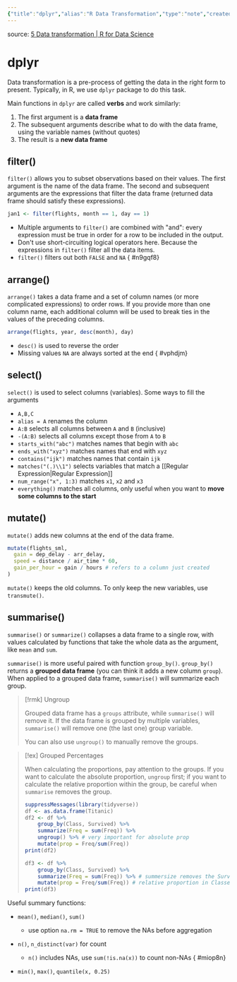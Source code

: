 ```yaml
---
{"title":"dplyr","alias":"R Data Transformation","type":"note","created":"2022-09-20T16:27:00","modified":"2022-12-11T21:34:56","dg-publish":true,"sup":["r-package","edav"],"state":"done","permalink":"/dplyr/","dgPassFrontmatter":true,"updated":"2022-12-11T21:34:56"}
---
```


source: [5 Data transformation | R for Data Science](https://r4ds.had.co.nz/transform.html)

# dplyr

Data transformation is a pre-process of getting the data in the right form to present. Typically, in R, we use `dplyr` package to do this task.

Main functions in `dplyr` are called **verbs** and work similarly:

1. The first argument is a **data frame**
2. The subsequent arguments describe what to do with the data frame, using the variable names (without quotes)
3. The result is a **new data frame**

## filter()

`filter()` allows you to subset observations based on their values.
The first argument is the name of the data frame.
The second and subsequent arguments are the expressions that filter the data frame (returned data frame should satisfy these expressions).

```r
jan1 <- filter(flights, month == 1, day == 1)
```

- <span class="alt-check alt-check-rmk">Multiple arguments to `filter()` are combined with "and": every expression must be true in order for a row to be included in the output.</span>
- <span class="alt-check alt-check-rmk">Don't use short-circuiting logical operators here. Because the expressions in `filter()` filter all the data items.</span>
- <span class="alt-check alt-check-rmk">`filter()` filters out both `FALSE` and `NA`</span>
{ #n9gqf8}


## arrange()

`arrange()` takes a data frame and a set of column names (or more complicated expressions) to order rows. If you provide more than one column name, each additional column will be used to break ties in the values of the preceding columns.

```r
arrange(flights, year, desc(month), day)
```

- `desc()` is used to reverse the order
- Missing values `NA` are always sorted at the end
{ #vphdjm}


## select()

`select()` is used to select columns (variables). Some ways to fill the arguments

- `A,B,C`
- `alias = A` renames the column
- `A:B` selects all columns between `A` and `B` (inclusive)
- `-(A:B)` selects all columns except those from `A` to `B`
- `starts_with("abc")` matches names that begin with `abc`
- `ends_with("xyz")` matches names that end with `xyz`
- `contains("ijk")` matches names that contain `ijk`
- `matches("(.)\\1")` selects variables that match a [[Regular Expression\|Regular Expression]]
- `num_range("x", 1:3)` matches `x1`, `x2` and `x3`
- `everything()` matches all columns, only useful when you want to **move some columns to the start**

## mutate()

`mutate()` adds new columns at the end of the data frame.

```r
mutate(flights_sml,
  gain = dep_delay - arr_delay,
  speed = distance / air_time * 60,
  gain_per_hour = gain / hours # refers to a column just created
)
```

`mutate()` keeps the old columns. To only keep the new variables, use `transmute()`.

## summarise()

`summarise()` or `summarize()` collapses a data frame to a single row, with values calculated by functions that take the whole data as the argument, like `mean` and `sum`.

`summarise()` is more useful paired with function `group_by()`. `group_by()` returns a **grouped data frame** (you can think it adds a new column `group`). When applied to a grouped data frame, `summarise()` will summarize each group.

> [!rmk] Ungroup
>
> Grouped data frame has a `groups` attribute, while `summarise()` will remove it.
> If the data frame is grouped by multiple variables, `summarise()` will remove one (the last one) group variable.
>
> You can also use `ungroup()` to manually remove the groups.

> [!ex] Grouped Percentages
>
> When calculating the proportions, pay attention to the groups. If you want to calculate the absolute proportion, `ungroup` first; if you want to calculate the relative proportion within the group, be careful when `summarise` removes the group.
>
> ```r
> suppressMessages(library(tidyverse))
> df <- as.data.frame(Titanic)
> df2 <- df %>%  
>     group_by(Class, Survived) %>%
>     summarize(Freq = sum(Freq)) %>%
>     ungroup() %>% # very important for absolute prop
>     mutate(prop = Freq/sum(Freq))
> print(df2)
> 
> df3 <- df %>%
>     group_by(Class, Survived) %>%
>     summarize(Freq = sum(Freq)) %>% # summersize removes the Survived group
>     mutate(prop = Freq/sum(Freq)) # relative proportion in Classes
> print(df3)
> ```
>

Useful summary functions:

- `mean()`, `median()`, `sum()`
    - use option `na.rm = TRUE` to remove the NAs before aggregation
- `n()`, `n_distinct(var)` for count
    - `n()` includes NAs, use `sum(!is.na(x))` to count non-NAs
{ #miop8n}

- `min()`, `max()`, `quantile(x, 0.25)`
